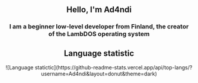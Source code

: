 <div align="center">
  <h2><b>Hello, I'm Ad4ndi</b></h2>
  <h3>I am a beginner low-level developer from Finland, the creator of the LambDOS operating system</h3>

  <h2><b>Language statistic</b></h2>
  ![Language statictic](https://github-readme-stats.vercel.app/api/top-langs/?username=Ad4ndi&layout=donut&theme=dark)
</div>
